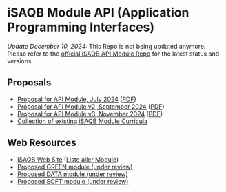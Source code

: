 # iSAQB Module API (Application Programming Interfaces)

*Update December 10, 2024:* This Repo is not being updated anymore. Please refer to the [official iSAQB API Module Repo](https://github.com/isaqb-org/curriculum-api) for the latest status and versions.


## Proposals

- [Proposal for API Module, July 2024](proposal.md) ([PDF](proposal.pdf))
- [Proposal for API Module v2, September 2024](proposal-v2.md) ([PDF](proposal-v2.pdf))
- [Proposal for API Module v3, November 2024](proposal-v3.md) ([PDF](proposal-v3.pdf))
- [Collection of existing iSAQB Module Curricula](iSAQB-modules/)


## Web Resources

- [iSAQB Web Site](https://www.isaqb.org/) ([Liste aller Module](https://www.isaqb.org/certifications/cpsa-certifications/cpsa-advanced-level/#modules))
- [Proposed GREEN module (under review)](https://github.com/isaqb-org/curriculum-green)
- [Proposed DATA module (under review)](https://github.com/isaqb-org/curriculum-data)
- [Proposed SOFT module (under review)](https://github.com/isaqb-org/curriculum-soft)
